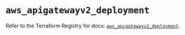 # `aws_apigatewayv2_deployment`

Refer to the Terraform Registry for docs: [`aws_apigatewayv2_deployment`](https://registry.terraform.io/providers/hashicorp/aws/5.99.0/docs/resources/apigatewayv2_deployment).
